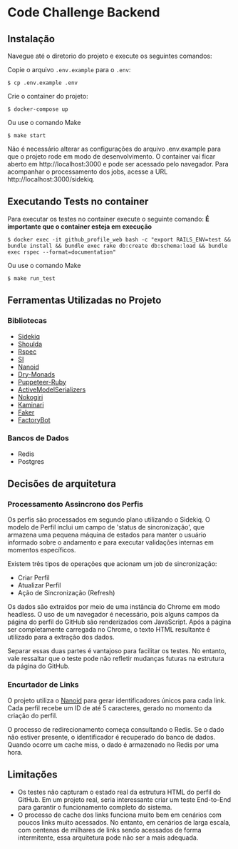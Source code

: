   # Code Challenge Backend

  ## Instalação

  Navegue até o diretorio do projeto e execute os seguintes comandos:

  Copie o arquivo `.env.example` para o `.env`:
  ```
  $ cp .env.example .env
  ```

  Crie o container do projeto:

  ```
  $ docker-compose up
  ```

  Ou use o comando Make


  ```
  $ make start
  ```

  Não é necessário alterar as configurações do arquivo .env.example para que o projeto rode em modo de desenvolvimento. O container vai ficar aberto em http://localhost:3000 e pode ser acessado pelo navegador. Para acompanhar o processamento dos jobs, acesse a URL http://localhost:3000/sidekiq.

  ## Executando Tests no container

  Para executar os testes no container execute o seguinte comando: **É importante que o container esteja em execução**

  ```
  $ docker exec -it github_profile_web bash -c "export RAILS_ENV=test && bundle install && bundle exec rake db:create db:schema:load && bundle exec rspec --format=documentation"
  ```

  Ou use o comando Make

  ```
  $ make run_test
  ```

  ## Ferramentas Utilizadas no Projeto

  ### Bibliotecas

  - [Sidekiq](https://github.com/mperham/sidekiq)
  - [Shoulda](https://github.com/thoughtbot/shoulda)
  - [Rspec](https://github.com/rspec/rspec)
  - [SI](https://github.com/junegunn/si)
  - [Nanoid](https://github.com/radeno/nanoid.rb)
  - [Dry-Monads](https://github.com/dry-rb/dry-monads)
  - [Puppeteer-Ruby](https://github.com/puppeteer-ruby/puppeteer-ruby)
  - [ActiveModelSerializers](https://github.com/rails-api/active_model_serializers)
  - [Nokogiri](https://github.com/sparklemotion/nokogiri)
  - [Kaminari](https://github.com/kaminari/kaminari)
  - [Faker](https://github.com/faker-ruby/faker)
  - [FactoryBot](https://github.com/thoughtbot/factory_bot)

  ### Bancos de Dados

  - Redis
  - Postgres

  ## Decisões de arquitetura

  ### Processamento Assincrono dos Perfis

  Os perfis são processados em segundo plano utilizando o Sidekiq. O modelo de Perfil inclui um campo de 'status de sincronização', que armazena uma pequena máquina de estados para manter o usuário informado sobre o andamento e para executar validações internas em momentos específicos.

  Existem três tipos de operações que acionam um job de sincronização:

  - Criar Perfil
  - Atualizar Perfil
  - Ação de Sincronização (Refresh)

  Os dados são extraídos por meio de uma instância do Chrome em modo headless. O uso de um navegador é necessário, pois alguns campos da página do perfil do GitHub são renderizados com JavaScript. Após a página ser completamente carregada no Chrome, o texto HTML resultante é utilizado para a extração dos dados.

  Separar essas duas partes é vantajoso para facilitar os testes. No entanto, vale ressaltar que o teste pode não refletir mudanças futuras na estrutura da página do GitHub.

  ### Encurtador de Links

  O projeto utiliza o [Nanoid](https://github.com/radeno/nanoid.rb)  para gerar identificadores únicos para cada link. Cada perfil recebe um ID de até 5 caracteres, gerado no momento da criação do perfil.

  O processo de redirecionamento começa consultando o Redis. Se o dado não estiver presente, o identificador é recuperado do banco de dados. Quando ocorre um cache miss, o dado é armazenado no Redis por uma hora.


  ## Limitações

  - Os testes não capturam o estado real da estrutura HTML do perfil do GitHub. Em um projeto real, seria interessante criar um teste End-to-End para garantir o funcionamento completo do sistema.
  - O processo de cache dos links funciona muito bem em cenários com poucos links muito acessados. No entanto, em cenários de larga escala, com centenas de milhares de links sendo acessados de forma intermitente, essa arquitetura pode não ser a mais adequada.
